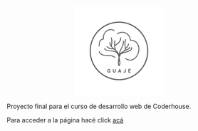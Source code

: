 <div style="text-align: center;">
  <img align="center" src="assets/images/Logos/guaje-logo-transp-01.png" />
</div>

Proyecto final para el curso de desarrollo web de Coderhouse.

Para acceder a la página hacé click [acá](https://ernedainesi.github.io/guaje-mates/)

